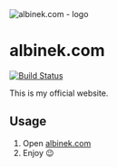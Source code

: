 <img src="http://imgh.us/logo_603.svg" alt="albinek.com - logo">

# albinek.com

[![Build Status](https://travis-ci.org/albinekcom/albinekcom.github.io.svg?branch=master)](https://travis-ci.org/albinekcom/albinekcom.github.io)

This is my official website.

## Usage

1. Open [albinek.com](http://albinek.com)
2. Enjoy 😉

